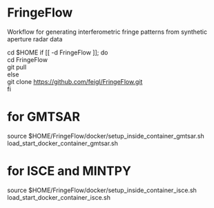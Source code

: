 # FringeFlow
Workflow for generating interferometric fringe patterns from synthetic aperture radar data

cd $HOME
if [[ -d FringeFlow ]]; do  
     cd FringeFlow  
     git pull  
else  
    git clone https://github.com/feigl/FringeFlow.git  
fi  

# for GMTSAR
source $HOME/FringeFlow/docker/setup_inside_container_gmtsar.sh  
load_start_docker_container_gmtsar.sh

# for ISCE and MINTPY
source $HOME/FringeFlow/docker/setup_inside_container_isce.sh  
load_start_docker_container_isce.sh

